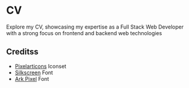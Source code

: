 # CV
Explore my CV, showcasing my expertise as a Full Stack Web Developer with a strong focus on frontend and backend web technologies


## Creditss
 * [Pixelarticons](https://github.com/halfmage/pixelarticons) Iconset
 * [Silkscreen](https://github.com/googlefonts/silkscreen) Font
 * [Ark Pixel](https://github.com/TakWolf/ark-pixel-font) Font